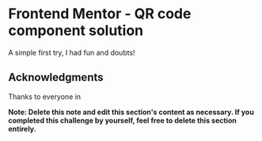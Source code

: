 # Frontend Mentor - QR code component solution

A simple first try, I had fun and doubts!

## Acknowledgments

Thanks to everyone in 

**Note: Delete this note and edit this section's content as necessary. If you completed this challenge by yourself, feel free to delete this section entirely.**
